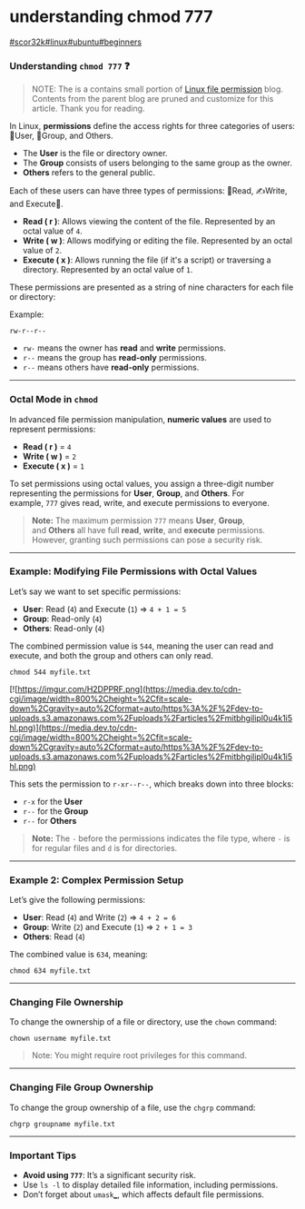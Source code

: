 
# understanding chmod 777

[#scor32k](https://dev.to/t/scor32k)[#linux](https://dev.to/t/linux)[#ubuntu](https://dev.to/t/ubuntu)[#beginners](https://dev.to/t/beginners)

### [](https://dev.to/scorcism/understanding-chmod-777-3pm4#understanding-raw-chmod-777-endraw-)Understanding `chmod 777` ❓

> NOTE: The is a contains small portion of [Linux file permission](https://dev.to/scorcism/file-permission-2d8) blog. Contents from the parent blog are pruned and customize for this article. Thank you for reading.

In Linux, **permissions** define the access rights for three categories of users: 👤User, 👥Group, and Others.

- The **User** is the file or directory owner.
- The **Group** consists of users belonging to the same group as the owner.
- **Others** refers to the general public.

Each of these users can have three types of permissions: 📕Read, ✍️Write, and Execute🥬.

- **Read ( r )**: Allows viewing the content of the file. Represented by an octal value of `4`.
- **Write ( w )**: Allows modifying or editing the file. Represented by an octal value of `2`.
- **Execute ( x )**: Allows running the file (if it's a script) or traversing a directory. Represented by an octal value of `1`.

These permissions are presented as a string of nine characters for each file or directory:

Example:  

```
rw-r--r--
```

- `rw-` means the owner has **read** and **write** permissions.
- `r--` means the group has **read-only** permissions.
- `r--` means others have **read-only** permissions.

---

### [](https://dev.to/scorcism/understanding-chmod-777-3pm4#octal-mode-in-raw-chmod-endraw-)Octal Mode in `chmod`

In advanced file permission manipulation, **numeric values** are used to represent permissions:

- **Read ( r )** = `4`
- **Write ( w )** = `2`
- **Execute ( x )** = `1`

To set permissions using octal values, you assign a three-digit number representing the permissions for **User**, **Group**, and **Others**. For example, `777` gives read, write, and execute permissions to everyone.

> **Note:** The maximum permission `777` means **User**, **Group**, and **Others** all have full **read**, **write**, and **execute** permissions. However, granting such permissions can pose a security risk.

---

### [](https://dev.to/scorcism/understanding-chmod-777-3pm4#example-modifying-file-permissions-with-octal-values)Example: Modifying File Permissions with Octal Values

Let’s say we want to set specific permissions:

- **User**: Read (`4`) and Execute (`1`) ⇒ `4 + 1 = 5`
- **Group**: Read-only (`4`)
- **Others**: Read-only (`4`)

The combined permission value is `544`, meaning the user can read and execute, and both the group and others can only read.  

```
chmod 544 myfile.txt
```

[![https://imgur.com/H2DPPRF.png](https://media.dev.to/cdn-cgi/image/width=800%2Cheight=%2Cfit=scale-down%2Cgravity=auto%2Cformat=auto/https%3A%2F%2Fdev-to-uploads.s3.amazonaws.com%2Fuploads%2Farticles%2Fmitbhgilipl0u4k1i5hl.png)](https://media.dev.to/cdn-cgi/image/width=800%2Cheight=%2Cfit=scale-down%2Cgravity=auto%2Cformat=auto/https%3A%2F%2Fdev-to-uploads.s3.amazonaws.com%2Fuploads%2Farticles%2Fmitbhgilipl0u4k1i5hl.png)

This sets the permission to `r-xr--r--`, which breaks down into three blocks:

- `r-x` for the **User**
- `r--` for the **Group**
- `r--` for **Others**

> **Note:** The `-` before the permissions indicates the file type, where `-` is for regular files and `d` is for directories.

---

### [](https://dev.to/scorcism/understanding-chmod-777-3pm4#example-2-complex-permission-setup)Example 2: Complex Permission Setup

Let’s give the following permissions:

- **User**: Read (`4`) and Write (`2`) ⇒ `4 + 2 = 6`
- **Group**: Write (`2`) and Execute (`1`) ⇒ `2 + 1 = 3`
- **Others**: Read (`4`)

The combined value is `634`, meaning:  

```
chmod 634 myfile.txt
```

---

### [](https://dev.to/scorcism/understanding-chmod-777-3pm4#changing-file-ownership)Changing File Ownership

To change the ownership of a file or directory, use the `chown` command:  

```
chown username myfile.txt
```

> Note: You might require root privileges for this command.

---

### [](https://dev.to/scorcism/understanding-chmod-777-3pm4#changing-file-group-ownership)Changing File Group Ownership

To change the group ownership of a file, use the `chgrp` command:  

```
chgrp groupname myfile.txt
```

---

### [](https://dev.to/scorcism/understanding-chmod-777-3pm4#important-tips)Important Tips

- **Avoid using `777`**: It’s a significant security risk.
- Use `ls -l` to display detailed file information, including permissions.
- Don’t forget about `umask`[_](https://dev.to/scorcism/file-permission-2d8), which affects default file permissions.